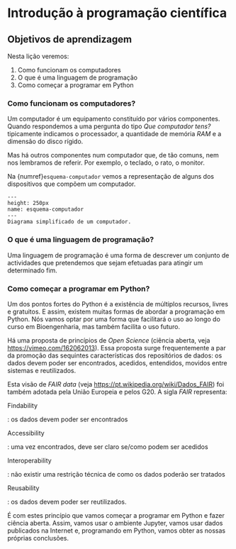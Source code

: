 Introdução à programação científica
===================================

Objetivos de aprendizagem
-------------------------

Nesta lição veremos:

1.  Como funcionam os computadores
2.  O que é uma linguagem de programação
3.  Como começar a programar em Python

### Como funcionam os computadores?

Um computador é um equipamento constituído por vários componentes.
Quando respondemos a uma pergunta do tipo *Que computador tens?*
tipicamente indicamos o processador, a quantidade de memória *RAM* e a
dimensão do disco rígido.

Mas há outros componentes num computador que, de tão comuns, nem nos
lembramos de referir. Por exemplo, o teclado, o rato, o monitor.

Na {numref}`esquema-computador` vemos a representação de alguns
dos dispositivos que compõem um computador.

```{figure} ../images/sketch/computer_sk_transp.png
---
height: 250px
name: esquema-computador
---
Diagrama simplificado de um computador.
```



### O que é uma linguagem de programação?

Uma linguagem de programação é uma forma de descrever um conjunto de
actividades que pretendemos que sejam efetuadas para atingir um
determinado fim.

### Como começar a programar em Python?

Um dos pontos fortes do Python é a existência de múltiplos recursos,
livres e gratuitos. E assim, existem muitas formas de abordar a
programação em Python. Nós vamos optar por uma forma que facilitará o
uso ao longo do curso em Bioengenharia, mas também facilita o uso
futuro.

Há uma proposta de princípios de *Open Science* (ciência aberta, veja
<https://vimeo.com/162062013>). Essa proposta surge frequentemente a par
da promoção das sequintes características dos repositórios de dados: os
dados devem poder ser encontrados, acedidos, entendidos, movidos entre
sistemas e reutilizados.

Esta visão de *FAIR data* (veja
<https://pt.wikipedia.org/wiki/Dados_FAIR>) foi também adotada pela
União Europeia e pelos G20. A sigla *FAIR* representa:

Findability

:   os dados devem poder ser encontrados

Accessibility

:   uma vez encontrados, deve ser claro se/como podem ser acedidos

Interoperability

:   não existir uma restrição técnica de como os dados poderão ser
    tratados

Reusability

:   os dados devem poder ser reutilizados.

É com estes princípio que vamos começar a programar em Python e fazer
ciência aberta. Assim, vamos usar o ambiente Jupyter, vamos usar dados
publicados na Internet e, programando em Python, vamos obter as nossas
próprias conclusões.
